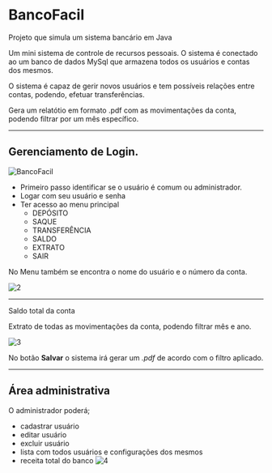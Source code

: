 # BancoFacil
 Projeto que simula um sistema bancário em Java
 
 Um mini sistema de controle de recursos pessoais. O sistema é conectado ao
 um banco de dados MySql que armazena todos os usuários e contas dos mesmos.
 
 O sistema é capaz de gerir novos usuários e tem possíveis relações entre
 contas, podendo, efetuar transferências.
 
 Gera um relatótio em formato .pdf com as movimentações da conta, podendo filtrar
 por um mês específico.
 ***
 ## Gerenciamento de Login.
 
 ![BancoFacil](https://user-images.githubusercontent.com/76791121/104332847-61296b80-54cf-11eb-9034-6827dbbbb92e.png)
 
 * Primeiro passo identificar se o usuário é comum ou administrador.
 * Logar com seu usuário e senha
 * Ter acesso ao menu principal
     * DEPÓSITO
     * SAQUE
     * TRANSFERÊNCIA
     * SALDO
     * EXTRATO
     * SAIR

No Menu também se encontra o nome do usuário e o número da conta.

![2](https://user-images.githubusercontent.com/76791121/104333115-a2ba1680-54cf-11eb-8dea-b5f136edf90c.png)

***
Saldo total da conta

Extrato de todas as movimentações da conta, podendo filtrar mês e ano.

![3](https://user-images.githubusercontent.com/76791121/104333136-a8176100-54cf-11eb-86ed-2465cf2e56c0.png)

No botão **Salvar** o sistema irá gerar um *.pdf* de acordo com o filtro aplicado. 
***
## Área administrativa
O administrador poderá;
* cadastrar usuário
* editar usuário
* excluir usuário
* lista com todos usuários e configurações dos mesmos
* receita total do banco
![4](https://user-images.githubusercontent.com/76791121/104333145-abaae800-54cf-11eb-8236-2ec2c89acf2b.png)


 
